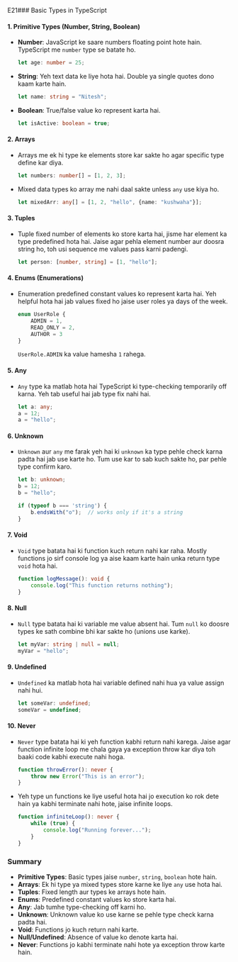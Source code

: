 E21### Basic Types in TypeScript

#### 1. **Primitive Types (Number, String, Boolean)**
- **Number**: JavaScript ke saare numbers floating point hote hain. TypeScript me `number` type se batate ho.
    ```typescript
    let age: number = 25;
    ```

- **String**: Yeh text data ke liye hota hai. Double ya single quotes dono kaam karte hain.
    ```typescript
    let name: string = "Nitesh";
    ```

- **Boolean**: True/false value ko represent karta hai.
    ```typescript
    let isActive: boolean = true;
    ```

#### 2. **Arrays**
- Arrays me ek hi type ke elements store kar sakte ho agar specific type define kar diya.
    ```typescript
    let numbers: number[] = [1, 2, 3];
    ```

- Mixed data types ko array me nahi daal sakte unless `any` use kiya ho.
    ```typescript
    let mixedArr: any[] = [1, 2, "hello", {name: "kushwaha"}];
    ```

#### 3. **Tuples**
- Tuple fixed number of elements ko store karta hai, jisme har element ka type predefined hota hai. Jaise agar pehla element number aur doosra string ho, toh usi sequence me values pass karni padengi.
    ```typescript
    let person: [number, string] = [1, "hello"];
    ```

#### 4. **Enums (Enumerations)**
- Enumeration predefined constant values ko represent karta hai. Yeh helpful hota hai jab values fixed ho jaise user roles ya days of the week.
    ```typescript
    enum UserRole {
        ADMIN = 1,
        READ_ONLY = 2,
        AUTHOR = 3
    }
    ```
    `UserRole.ADMIN` ka value hamesha `1` rahega.

#### 5. **Any**
- `Any` type ka matlab hota hai TypeScript ki type-checking temporarily off karna. Yeh tab useful hai jab type fix nahi hai.
    ```typescript
    let a: any;
    a = 12;
    a = "hello";
    ```

#### 6. **Unknown**
- `Unknown` aur `any` me farak yeh hai ki `unknown` ka type pehle check karna padta hai jab use karte ho. Tum use kar to sab kuch sakte ho, par pehle type confirm karo.
    ```typescript
    let b: unknown;
    b = 12;
    b = "hello";

    if (typeof b === 'string') {
        b.endsWith("o");  // works only if it's a string
    }
    ```

#### 7. **Void**
- `Void` type batata hai ki function kuch return nahi kar raha. Mostly functions jo sirf console log ya aise kaam karte hain unka return type `void` hota hai.
    ```typescript
    function logMessage(): void {
        console.log("This function returns nothing");
    }
    ```

#### 8. **Null**
- `Null` type batata hai ki variable me value absent hai. Tum `null` ko doosre types ke sath combine bhi kar sakte ho (unions use karke).
    ```typescript
    let myVar: string | null = null;
    myVar = "hello";
    ```

#### 9. **Undefined**
- `Undefined` ka matlab hota hai variable defined nahi hua ya value assign nahi hui.
    ```typescript
    let someVar: undefined;
    someVar = undefined;
    ```

#### 10. **Never**
- `Never` type batata hai ki yeh function kabhi return nahi karega. Jaise agar function infinite loop me chala gaya ya exception throw kar diya toh baaki code kabhi execute nahi hoga.
    ```typescript
    function throwError(): never {
        throw new Error("This is an error");
    }
    ```

- Yeh type un functions ke liye useful hota hai jo execution ko rok dete hain ya kabhi terminate nahi hote, jaise infinite loops.
    ```typescript
    function infiniteLoop(): never {
        while (true) {
            console.log("Running forever...");
        }
    }
    ```

### Summary
- **Primitive Types**: Basic types jaise `number`, `string`, `boolean` hote hain.
- **Arrays**: Ek hi type ya mixed types store karne ke liye `any` use hota hai.
- **Tuples**: Fixed length aur types ke arrays hote hain.
- **Enums**: Predefined constant values ko store karta hai.
- **Any**: Jab tumhe type-checking off karni ho.
- **Unknown**: Unknown value ko use karne se pehle type check karna padta hai.
- **Void**: Functions jo kuch return nahi karte.
- **Null/Undefined**: Absence of value ko denote karta hai.
- **Never**: Functions jo kabhi terminate nahi hote ya exception throw karte hain. 